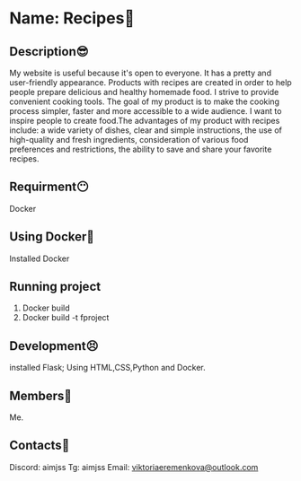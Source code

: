 # Name: Recipes🍳

## Description😎
My website is useful because it's open to everyone. It has  a pretty and user-friendly appearance. 
Products with recipes are created in order to help people prepare delicious and healthy homemade food. I strive to provide convenient cooking tools. 
The goal of my product is to make the cooking process simpler, faster and more accessible to a wide audience. 
I want to inspire people to create food.The advantages of my product with recipes include: a wide variety of dishes, clear and simple instructions, 
the use of high-quality and fresh ingredients, consideration of various food preferences and restrictions, the ability to save and share your favorite recipes.

## Requirment😶
Docker

## Using Docker🐳
Installed Docker 

## Running project
1) Docker build
2) Docker build -t fproject

## Development😣
installed Flask; Using HTML,CSS,Python and Docker.

## Members🙂
Me.

## Contacts🥱
Discord: aimjss
Tg: aimjss
Email: viktoriaeremenkova@outlook.com
